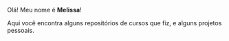 Olá! Meu nome é **Melissa**!

Aqui você encontra alguns repositórios de cursos que fiz, e alguns projetos pessoais.

